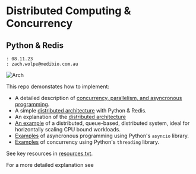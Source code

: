 # Distributed Computing & Concurrency
## Python & Redis

```
: 08.11.23
: zach.wolpe@medibio.com.au
```

![Arch](https://github.com/ZachWolpe/Distributed-Computing-and-Concurrency-in-Python/blob/main/assets/arch-v1.png)


This repo demonstates how to implement:
- A detailed description of [concurrency, parallelism, and asyncronous programming](https://github.com/ZachWolpe/Distributed-Computing-and-Concurrency-in-Python/blob/main/concurrency.md).
- A simple [distributed architecture](https://github.com/ZachWolpe/Distributed-Computing-and-Concurrency-in-Python/blob/main/distributed_computing.md) with Python & Redis.
- An explanation of the [distributed architecture](https://github.com/ZachWolpe/Distributed-Computing-and-Concurrency-in-Python/blob/main/distributed-computing-architecture.md)
- [An example](https://github.com/ZachWolpe/Distributed-Computing-and-Concurrency-in-Python/tree/main/distributed-computation) of a distributed, queue-based, distributed system, ideal for horizontally scaling CPU bound workloads.
- [Examples](https://github.com/ZachWolpe/Distributed-Computing-and-Concurrency-in-Python/blob/main/code/asyncIO.py) of asyncronous programming using Python's `asyncio` library.
- [Examples](https://github.com/ZachWolpe/Distributed-Computing-and-Concurrency-in-Python/tree/main/code) of concurrency using Python's `threading` library.

See key resources in [resources.txt](https://github.com/ZachWolpe/Distributed-Computing-and-Concurrency-in-Python/blob/main/resources.txt).




For a more detailed explanation see [](medium.com/zachwolpe)
